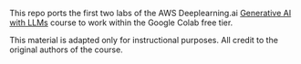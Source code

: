 This repo ports the first two labs of the AWS Deeplearning.ai [Generative AI with LLMs](https://www.deeplearning.ai/courses/generative-ai-with-llms/) course to work within the Google Colab free tier.

This material is adapted only for instructional purposes. All credit to the original authors of the course.
